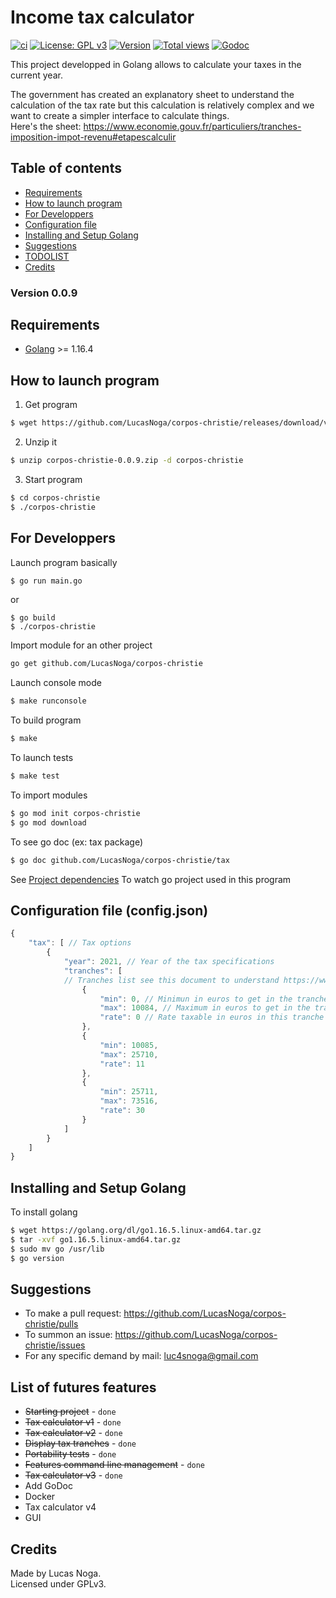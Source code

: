 # Income tax calculator

[![ci](https://github.com/LucasNoga/corpos-christie/actions/workflows/go.yml/badge.svg?branch=master)](https://github.com/LucasNoga/corpos-christie/actions)
[![License: GPL v3](https://img.shields.io/badge/License-GPLv3-blue.svg)](https://www.gnu.org/licenses/gpl-3.0)
[![Version](https://img.shields.io/github/tag/LucasNoga/corpos-christie.svg)](https://github.com/LucasNoga/corpos-christie/releases)
[![Total views](https://img.shields.io/sourcegraph/rrc/github.com/LucasNoga/corpos-christie.svg)](https://sourcegraph.com/github.com/LucasNoga/corpos-christie)
[![Godoc](https://godoc.org/github.com/LucasNoga/corpos-christie?status.svg)](https://godoc.org/github.com/LucasNoga/corpos-christie)

This project developped in Golang allows to calculate your taxes in the current year.  

The government has created an explanatory sheet to understand the calculation of the tax rate but this calculation is relatively complex and we want to create a simpler interface to calculate things.  
Here's the sheet: https://www.economie.gouv.fr/particuliers/tranches-imposition-impot-revenu#etapescalculir  


## Table of contents
- [Requirements](#requirements)
- [How to launch program](#how-to-launch-program)
- [For Developpers](#for-developpers)
- [Configuration file](#configuration-file-configjson)
- [Installing and Setup Golang](#installing-and-setup-golang)
- [Suggestions](#suggestions)
- [TODOLIST](#todolist)
- [Credits](#credits)

### Version 0.0.9

## Requirements
- [Golang](https://golang.org/dl/) >= 1.16.4

## How to launch program
1. Get program
```bash
$ wget https://github.com/LucasNoga/corpos-christie/releases/download/v0.0.9/corpos-christie-0.0.9.zip
```

2. Unzip it
```bash
$ unzip corpos-christie-0.0.9.zip -d corpos-christie
```

3. Start program
```bash
$ cd corpos-christie
$ ./corpos-christie
```

## For Developpers
Launch program basically
```bash
$ go run main.go
```
or
```
$ go build
$ ./corpos-christie
```

Import module for an other project
```bash
go get github.com/LucasNoga/corpos-christie
```

Launch console mode
```bash
$ make runconsole
```

To build program 
```bash
$ make
```

To launch tests
```bash
$ make test
```

To import modules
```bash
$ go mod init corpos-christie
$ go mod download
```

To see go doc (ex: tax package)
```bash
$ go doc github.com/LucasNoga/corpos-christie/tax
```

See [Project dependencies](https://deps.dev/go/github.com%2Flucasnoga%2Fcorpos-christie/v0.0.9/dependencies) To watch go project used in this program

## Configuration file (config.json)
```js
{
    "tax": [ // Tax options
        {
            "year": 2021, // Year of the tax specifications
            "tranches": [
            // Tranches list see this document to understand https://www.economie.gouv.fr/particuliers/tranches-imposition-impot-revenu#etapescalculir      
                {
                    "min": 0, // Minimun in euros to get in the tranche
                    "max": 10084, // Maximum in euros to get in the tranche
                    "rate": 0 // Rate taxable in euros in this tranche
                },
                {
                    "min": 10085,
                    "max": 25710,
                    "rate": 11
                },
                {
                    "min": 25711,
                    "max": 73516,
                    "rate": 30
                }
            ]
        }
    ]
}
```

## Installing and Setup Golang
To install golang
```bash
$ wget https://golang.org/dl/go1.16.5.linux-amd64.tar.gz
$ tar -xvf go1.16.5.linux-amd64.tar.gz
$ sudo mv go /usr/lib
$ go version
```

## Suggestions
- To make a pull request: https://github.com/LucasNoga/corpos-christie/pulls
- To summon an issue: https://github.com/LucasNoga/corpos-christie/issues
- For any specific demand by mail: luc4snoga@gmail.com

## List of futures features
- ~~Starting project~~ - `done`
- ~~Tax calculator v1~~ - `done`
- ~~Tax calculator v2~~ - `done`
- ~~Display tax tranches~~ - `done`
- ~~Portability tests~~ - `done`
- ~~Features command line management~~ - `done`
- ~~Tax calculator v3~~ - `done`
- Add GoDoc
- Docker
- Tax calculator v4
- GUI


## Credits
Made by Lucas Noga.  
Licensed under GPLv3.